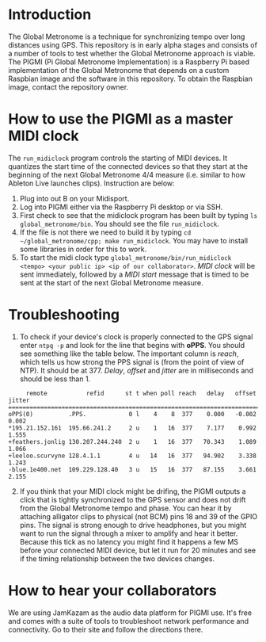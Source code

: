 # Introduction

The Global Metronome is a technique for synchronizing tempo over long distances using GPS. This repository is in early alpha stages and consists of a number of tools to test whether the Global Metronome approach is viable. The PIGMI (Pi Global Metronome Implementation) is a Raspberry Pi based implementation of the Global Metronome that depends on a custom Raspbian image and the software in this repository. To obtain the Raspbian image, contact the repository owner. 

# How to use the PIGMI as a master MIDI clock
The `run_midiclock` program controls the starting of MIDI devices. It quantizes the start time of the connected devices so that they start at the beginning of the next Global Metronome 4/4 measure (i.e. similar to how Ableton Live launches clips). Instruction are below:

1. Plug into out B on your Midisport. 
2. Log into PIGMI either via the Raspberry Pi desktop or via SSH. 
2. First check to see that the midiclock program has been built by typing `ls global_metronome/bin`. You should see the file `run_midiclock`.
3. If the file is not there we need to build it by typing `cd ~/global_metronome/cpp; make run_midiclock`. You may have to install some libraries in order for this to work. 
4. To start the midi clock type `global_metronome/bin/run_midiclock <tempo> <your public ip> <ip of our collaborator>`. *MIDI clock* will be sent immediately, followed by a *MIDI start* message that is timed to be sent at the start of the next Global Metronome measure. 

# Troubleshooting
1. To check if your device's clock is properly connected to the GPS signal enter `ntpq -p` and look for the line that begins with **oPPS**. You should see something like the table below. The important column is *reach*, which tells us how strong the PPS signal is (from the point of view of NTP). It should be at 377. *Delay*, *offset* and *jitter* are in milliseconds and should be less than 1. 

 ```
      remote           refid      st t when poll reach   delay   offset  jitter
 ==============================================================================
 oPPS(0)          .PPS.            0 l    4    8  377    0.000   -0.002   0.002
 *195.21.152.161  195.66.241.2     2 u    1   16  377    7.177    0.992   1.555
 +feathers.jonlig 130.207.244.240  2 u    1   16  377   70.343    1.089   1.066
 +leeloo.scurvyne 128.4.1.1        4 u   14   16  377   94.902    3.338   1.243
 -blue.1e400.net  109.229.128.40   3 u   15   16  377   87.155    3.661   2.155
 ```
2. If you think that your MIDI clock might be drifing, the PIGMI outputs a click that is tightly synchronized to the GPS sensor and does not drift from the Global Metronome tempo and phase. You can hear it by attaching alligator clips to physical (not BCM) pins 18 and 39 of the GPIO pins. The signal is strong enough to drive headphones, but you might want to run the signal through a mixer to amplify and hear it better. Because this tick as no latency you might find it happens a few MS before your connected MIDI device, but let it run for 20 minutes and see if the timing relationship between the two devices changes. 

# How to hear your collaborators
We are using JamKazam as the audio data platform for PIGMI use. It's free and comes with a suite of tools to troubleshoot network performance and connectivity. Go to their site and follow the directions there. 
